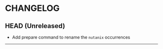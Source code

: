 CHANGELOG
=========

## HEAD (Unreleased)
* Add prepare command to rename the `nutanix` occurrences

---

